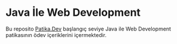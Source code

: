# Java İle Web Development

Bu reposito [Patika.Dev](https://academy.patika.dev/paths/baslangic-seviye-java-ile-backend-web-development-patikasi) başlangıç seviye Java ile Web Development patikasının ödev içeriklerini içermektedir.
